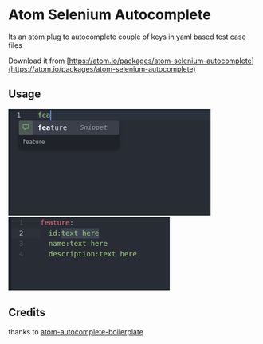 # Atom Selenium Autocomplete

Its an atom plug to autocomplete couple of keys in yaml based test case files

Download it from [https://atom.io/packages/atom-selenium-autocomplete](https://atom.io/packages/atom-selenium-autocomplete)

## Usage

![feature](assets/feature.png)
![feature-autocomplte](assets/feature-autocomplte.png)

## Credits

thanks to [atom-autocomplete-boilerplate](https://github.com/lonekorean/atom-autocomplete-boilerplate)

